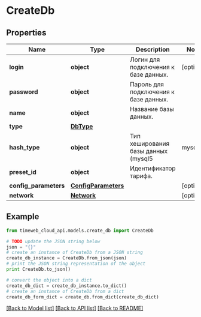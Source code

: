 # CreateDb


## Properties
Name | Type | Description | Notes
------------ | ------------- | ------------- | -------------
**login** | **object** | Логин для подключения к базе данных. | [optional] 
**password** | **object** | Пароль для подключения к базе данных. | 
**name** | **object** | Название базы данных. | 
**type** | [**DbType**](DbType.md) |  | 
**hash_type** | **object** | Тип хеширования базы данных (mysql5 | mysql | postgres). | [optional] 
**preset_id** | **object** | Идентификатор тарифа. | 
**config_parameters** | [**ConfigParameters**](ConfigParameters.md) |  | [optional] 
**network** | [**Network**](Network.md) |  | [optional] 

## Example

```python
from timeweb_cloud_api.models.create_db import CreateDb

# TODO update the JSON string below
json = "{}"
# create an instance of CreateDb from a JSON string
create_db_instance = CreateDb.from_json(json)
# print the JSON string representation of the object
print CreateDb.to_json()

# convert the object into a dict
create_db_dict = create_db_instance.to_dict()
# create an instance of CreateDb from a dict
create_db_form_dict = create_db.from_dict(create_db_dict)
```
[[Back to Model list]](../README.md#documentation-for-models) [[Back to API list]](../README.md#documentation-for-api-endpoints) [[Back to README]](../README.md)


